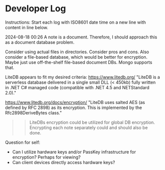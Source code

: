 # Developer Log
Instructions: Start each log with ISO8601 date time on a new line with content in line below.


2024-08-18 00:26
A note is a document. Therefore, I should approach this as a document database problem. 

Consider using actual files in directories. Consider pros and cons.
Also consider a file-based database, which would be better for encryption.
Maybe just use off-the-shelf file-based document DBs. Mongo supports that.

LiteDB appears to fit my desired criteria:
https://www.litedb.org/
"LiteDB is a serverless database delivered in a single small DLL (< 450kb) fully written in .NET C# managed code (compatible with .NET 4.5 and NETStandard 2.0)."

https://www.litedb.org/docs/encryption/
"LiteDB uses salted AES (as defined by RFC 2898) as its encryption. This is implemented by the Rfc2898DeriveBytes class."

>> LiteDBs encryption could be utilized for global DB encryption. Encrypting each note separately could and should also be done. 


Question for self:
- Can I utilize hardware keys and/or PassKey infrastructure for encryption? Perhaps for viewing?
- Can client devices directly access hardware keys?





